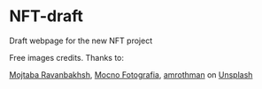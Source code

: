 # NFT-draft
Draft webpage for the new NFT project

Free images credits. Thanks to:


<html>

<a href="https://unsplash.com/@cybermoj?utm_source=unsplash&utm_medium=referral&utm_content=creditCopyText">Mojtaba Ravanbakhsh</a>, <a href="https://unsplash.com/@mocno">Mocno Fotografia</a>, <a href="https://pixabay.com/users/amrothman-13991060/">amrothman</a> on <a href="https://unsplash.com/s/photos/cat-funny?utm_source=unsplash&utm_medium=referral&utm_content=creditCopyText">Unsplash</a>

  
</html>